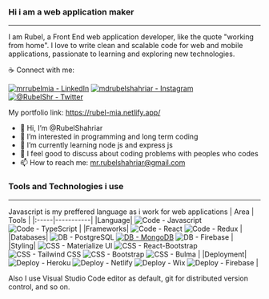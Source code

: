 ### Hi i am a web application maker
***
I am Rubel, a Front End web application developer, like the quote "working from home". I love to write clean and scalable code for web and mobile applications, passionate to learning and exploring new technologies.

☕ Connect with me: 

[![mrrubelmia - LinkedIn](https://img.shields.io/badge/mrrubelmia-LinkedIn-2bbc8a?logo=linkedin&logoColor=white)](https://www.linkedin.com/in/mrrubelmia/)
[![mdrubelshahriar - Instagram](https://img.shields.io/badge/mdrubelshahriar-Instagram-2bbc8a?logo=instagram&logoColor=white)](https://www.instagram.com/mdrubelshahriar/)
[![@RubelShr - Twitter](https://img.shields.io/badge/%40RubelShr-Twitter-2bbc8a?logo=twitter&logoColor=white)](https://twitter.com/RubelShr)

My portfolio link: https://rubel-mia.netlify.app/

- 👋 Hi, I’m @RubelShahriar
- 👀 I’m interested in programming and long term coding
- 🌱 I’m currently learning node js and express js
- 💞️ I feel good to discuss about coding problems with peoples who codes
- 📫 How to reach me: mr.rubelshahriar@gmail.com

### Tools and Technologies i use
***
Javascript is my preffered language as i work for web applications
| Area | Tools |
|:-----|-----------|
|Language| ![Code - Javascript](https://img.shields.io/badge/Code-Javascript-2bbc8a?logo=javascript&logoColor=white) ![Code - TypeScript](https://img.shields.io/badge/Code-TypeScript-2bbc8a?logo=typescript&logoColor=white) |
|Frameworks| ![Code - React](https://img.shields.io/badge/Code-React-2bbc8a?logo=react&logoColor=white) ![Code - Redux](https://img.shields.io/badge/Code-Redux-2bbc8a?logo=redux&logoColor=white) |
|Databases| ![DB - PostgreSQL](https://img.shields.io/badge/DB-PostgreSQL-2bbc8a?logo=postgresql&logoColor=white) [![DB - MongoDB](https://img.shields.io/badge/DB-MongoDB-2bbc8a?logo=MongoDB)](https://) ![DB - Firebase](https://img.shields.io/badge/DB-Firebase-2bbc8a?logo=firebase&logoColor=white) |
|Styling| ![CSS - Materialize UI](https://img.shields.io/badge/CSS-Materialize_UI-2bbc8a?logo=mui&logoColor=white) ![CSS - React-Bootstrap](https://img.shields.io/badge/CSS-React--Bootstrap-2bbc8a?logo=bootstrap&logoColor=white) ![CSS - Tailwind CSS](https://img.shields.io/badge/CSS-Tailwind_CSS-2bbc8a?logo=tailwindcss&logoColor=white) ![CSS - Bootstrap](https://img.shields.io/badge/CSS-Bootstrap-2bbc8a?logo=bootstrap&logoColor=white) ![CSS - Bulma](https://img.shields.io/badge/CSS-Bulma-2bbc8a?logo=bulma&logoColor=white) |
|Deployment| ![Deploy - Heroku](https://img.shields.io/badge/Deploy-Heroku-2bbc8a?logo=heroku&logoColor=white) ![Deploy - Netlify](https://img.shields.io/badge/Deploy-Netlify-2bbc8a?logo=netlify&logoColor=white) ![Deploy - Wix](https://img.shields.io/badge/Deploy-Wix-2bbc8a?logo=wix&logoColor=white) ![Deploy - Firebase](https://img.shields.io/badge/Deploy-Firebase-2bbc8a?logo=firebase&logoColor=white) |

Also I use Visual Studio Code editor as default, git for distributed version control, and so on.

<!---
RubelShahriar/RubelShahriar is a ✨ special ✨ repository because its `README.md` (this file) appears on your GitHub profile.
You can click the Preview link to take a look at your changes.
--->
